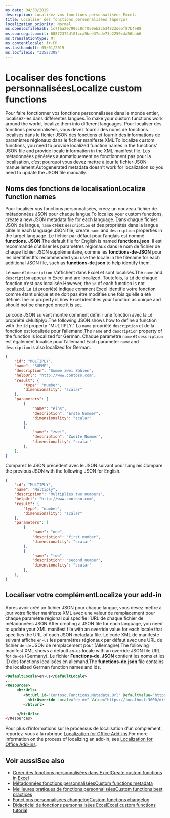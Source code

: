 ```yaml
---
ms.date: 04/30/2019
description: Localisez vos fonctions personnalisées Excel.
title: Localiser des fonctions personnalisées (aperçu)
localization_priority: Normal
ms.openlocfilehash: 1c7fba297996c8cf050eb23b34823debf87b4e88
ms.sourcegitcommit: 68872372d181cca5bee37ade73c2250c4a56bab6
ms.translationtype: MT
ms.contentlocale: fr-FR
ms.lasthandoff: 05/01/2019
ms.locfileid: "33527308"
---
```

# <a name="localize-custom-functions"></a><span data-ttu-id="c1590-103">Localiser des fonctions personnalisées</span><span class="sxs-lookup"><span data-stu-id="c1590-103">Localize custom functions</span></span>

<span data-ttu-id="c1590-104">Pour faire fonctionner vos fonctions personnalisées dans le monde entier, localisez-les dans différentes langues.</span><span class="sxs-lookup"><span data-stu-id="c1590-104">To make your custom functions work around the world, localize them into different languages.</span></span> <span data-ttu-id="c1590-105">Pour localiser des fonctions personnalisées, vous devez fournir des noms de fonctions localisés dans le fichier JSON des fonctions et fournir des informations de paramètres régionaux dans le fichier manifeste XML.</span><span class="sxs-lookup"><span data-stu-id="c1590-105">To localize custom functions, you need to provide localized function names in the functions' JSON file and provide locale information in the XML manifest file.</span></span> <span data-ttu-id="c1590-106">Les métadonnées générées automatiquement ne fonctionnent pas pour la localisation, c’est pourquoi vous devez mettre à jour le fichier JSON manuellement.</span><span class="sxs-lookup"><span data-stu-id="c1590-106">Autogenerated metadata doesn't work for localization so you need to update the JSON file manually.</span></span>

## <a name="localize-function-names"></a><span data-ttu-id="c1590-107">Noms des fonctions de localisation</span><span class="sxs-lookup"><span data-stu-id="c1590-107">Localize function names</span></span>

<span data-ttu-id="c1590-108">Pour localiser vos fonctions personnalisées, créez un nouveau fichier de métadonnées JSON pour chaque langue.</span><span class="sxs-lookup"><span data-stu-id="c1590-108">To localize your custom functions, create a new JSON metadata file for each language.</span></span> <span data-ttu-id="c1590-109">Dans chaque fichier JSON de langue, `name` créez `description` et des propriétés dans la langue cible.</span><span class="sxs-lookup"><span data-stu-id="c1590-109">In each language JSON file, create `name` and `description` properties in the target language.</span></span> <span data-ttu-id="c1590-110">Le fichier par défaut pour l’anglais est nommé **functions. JSON**.</span><span class="sxs-lookup"><span data-stu-id="c1590-110">The default file for English is named **functions.json**.</span></span> <span data-ttu-id="c1590-111">Il est recommandé d’utiliser les paramètres régionaux dans le nom de fichier de chaque fichier JSON supplémentaire, comme les **fonctions-de-JSON** pour les identifier.</span><span class="sxs-lookup"><span data-stu-id="c1590-111">It's recommended you use the locale in the filename for each additional JSON file, such as **functions-de.json** to help identify them.</span></span> 

<span data-ttu-id="c1590-112">Le `name` et `description` s’affichent dans Excel et sont localisés.</span><span class="sxs-lookup"><span data-stu-id="c1590-112">The `name` and `description` appear in Excel and are localized.</span></span> <span data-ttu-id="c1590-113">Toutefois, la `id` de chaque fonction n’est pas localisée.</span><span class="sxs-lookup"><span data-stu-id="c1590-113">However, the `id` of each function is not localized.</span></span> <span data-ttu-id="c1590-114">La `id` propriété indique comment Excel identifie votre fonction comme étant unique et ne doit pas être modifiée une fois qu’elle a été définie.</span><span class="sxs-lookup"><span data-stu-id="c1590-114">The `id` property is how Excel identifies your function as unique and should not be changed once it is set.</span></span>

<span data-ttu-id="c1590-115">Le code JSON suivant montre comment définir une fonction avec la `id` propriété «Multiply».</span><span class="sxs-lookup"><span data-stu-id="c1590-115">The following JSON shows how to define a function with the `id` property "MULTIPLY."</span></span> <span data-ttu-id="c1590-116">La `name` propriété `description` et de la fonction est localisée pour l’allemand.</span><span class="sxs-lookup"><span data-stu-id="c1590-116">The `name` and `description` property of the function is localized for German.</span></span> <span data-ttu-id="c1590-117">Chaque paramètre `name` et `description` est également localisé pour l’allemand.</span><span class="sxs-lookup"><span data-stu-id="c1590-117">Each parameter `name` and `description` is also localized for German.</span></span>

```JSON
{
    "id": "MULTIPLY",
    "name": "SUMME",
    "description": "Summe zwei Zahlen",
    "helpUrl": "http://www.contoso.com",
    "result": {
        "type": "number",
        "dimensionality": "scalar"
    },
    "parameters": [
        {
            "name": "eins",
            "description": "Erste Nummer",
            "dimensionality": "scalar"
        },
        {
            "name": "zwei",
            "description": "Zweite Nummer",
            "dimensionality": "scalar"
        },
    ],
}
```

<span data-ttu-id="c1590-118">Comparez le JSON précédent avec le JSON suivant pour l’anglais.</span><span class="sxs-lookup"><span data-stu-id="c1590-118">Compare the previous JSON with the following JSON for English.</span></span>

```JSON
{
    "id": "MULTIPLY",
    "name": "Multiply",
    "description": "Multiplies two numbers",
    "helpUrl": "http://www.contoso.com",
    "result": {
        "type": "number",
        "dimensionality": "scalar"
    },
    "parameters": [
        {
            "name": "one",
            "description": "first number",
            "dimensionality": "scalar"
        },
        {
            "name": "two",
            "description": "second number",
            "dimensionality": "scalar"
        },
    ],
}
```

## <a name="localize-your-add-in"></a><span data-ttu-id="c1590-119">Localiser votre complément</span><span class="sxs-lookup"><span data-stu-id="c1590-119">Localize your add-in</span></span>

<span data-ttu-id="c1590-120">Après avoir créé un fichier JSON pour chaque langue, vous devez mettre à jour votre fichier manifeste XML avec une valeur de remplacement pour chaque paramètre régional qui spécifie l’URL de chaque fichier de métadonnées JSON.</span><span class="sxs-lookup"><span data-stu-id="c1590-120">After creating a JSON file for each language, you need to update your XML manifest file with an override value for each locale that specifies the URL of each JSON metadata file.</span></span> <span data-ttu-id="c1590-121">Le code XML de manifeste suivant affiche `en-us` les paramètres régionaux par défaut avec une URL de fichier `de-de` JSON de remplacement pour (Allemagne).</span><span class="sxs-lookup"><span data-stu-id="c1590-121">The following manifest XML shows a default `en-us` locale with an override JSON file URL for `de-de` (Germany).</span></span> <span data-ttu-id="c1590-122">Le fichier **Functions-de. JSON** contient les noms et les ID des fonctions localisées en allemand.</span><span class="sxs-lookup"><span data-stu-id="c1590-122">The **functions-de.json** file contains the localized German function names and ids.</span></span>

```XML
<DefaultLocale>en-us</DefaultLocale>
...
<Resources>
     <bt:Urls>
        <bt:Url id="Contoso.Functions.Metadata.Url" DefaultValue="https://localhost:3000/dist/functions.json"/>
          <bt:Override Locale="de-de" Value="https://localhost:3000/dist/functions-de.json" />
        </bt:url>
        
     </bt:Urls>
</Resources>
```


<span data-ttu-id="c1590-123">Pour plus d’informations sur le processus de localisation d’un complément, reportez-vous à la rubrique [Localization for Office Add-ins](../develop/localization.md#control-localization-from-the-manifest).</span><span class="sxs-lookup"><span data-stu-id="c1590-123">For more information on the process of localizing an add-in, see [Localization for Office Add-ins](../develop/localization.md#control-localization-from-the-manifest).</span></span>

## <a name="see-also"></a><span data-ttu-id="c1590-124">Voir aussi</span><span class="sxs-lookup"><span data-stu-id="c1590-124">See also</span></span>

* [<span data-ttu-id="c1590-125">Créer des fonctions personnalisées dans Excel</span><span class="sxs-lookup"><span data-stu-id="c1590-125">Create custom functions in Excel</span></span>](custom-functions-overview.md)
* [<span data-ttu-id="c1590-126">Métadonnées fonctions personnalisées</span><span class="sxs-lookup"><span data-stu-id="c1590-126">Custom functions metadata</span></span>](custom-functions-json.md)
* [<span data-ttu-id="c1590-127">Meilleures pratiques de fonctions personnalisées</span><span class="sxs-lookup"><span data-stu-id="c1590-127">Custom functions best practices</span></span>](custom-functions-best-practices.md)
* [<span data-ttu-id="c1590-128">Fonctions personnalisées changelog</span><span class="sxs-lookup"><span data-stu-id="c1590-128">Custom functions changelog</span></span>](custom-functions-changelog.md)
* [<span data-ttu-id="c1590-129">Didacticiel de fonctions personnalisées Excel</span><span class="sxs-lookup"><span data-stu-id="c1590-129">Excel custom functions tutorial</span></span>](../tutorials/excel-tutorial-create-custom-functions.md)
